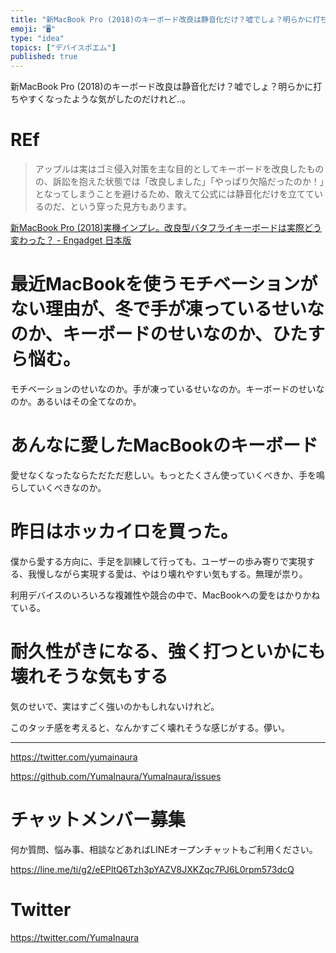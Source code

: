 ```yaml
---
title: "新MacBook Pro (2018)のキーボード改良は静音化だけ？嘘でしょ？明らかに打ちやすくなったような気がしたのだけれど‥。"
emoji: "🖥"
type: "idea"
topics: ["デバイスポエム"]
published: true
---
```


新MacBook Pro (2018)のキーボード改良は静音化だけ？嘘でしょ？明らかに打ちやすくなったような気がしたのだけれど‥。

# REf

>アップルは実はゴミ侵入対策を主な目的としてキーボードを改良したものの、訴訟を抱えた状態では「改良しました」「やっぱり欠陥だったのか！」となってしまうことを避けるため、敢えて公式には静音化だけを立てているのだ、という穿った見方もあります。

[新MacBook Pro (2018)実機インプレ。改良型バタフライキーボードは実際どう変わった？ - Engadget 日本版](https://japanese.engadget.com/2018/07/19/macbook-pro-2018/)

# 最近MacBookを使うモチベーションがない理由が、冬で手が凍っているせいなのか、キーボードのせいなのか、ひたすら悩む。

モチベーションのせいなのか。手が凍っているせいなのか。キーボードのせいなのか。あるいはその全てなのか。

# あんなに愛したMacBookのキーボード

愛せなくなったならただただ悲しい。もっとたくさん使っていくべきか、手を鳴らしていくべきなのか。

# 昨日はホッカイロを買った。

僕から愛する方向に、手足を訓練して行っても、ユーザーの歩み寄りで実現する、我慢しながら実現する愛は、やはり壊れやすい気もする。無理が祟り。

利用デバイスのいろいろな複雑性や競合の中で、MacBookへの愛をはかりかねている。

# 耐久性がきになる、強く打つといかにも壊れそうな気もする

気のせいで、実はすごく強いのかもしれないけれど。

このタッチ感を考えると、なんかすごく壊れそうな感じがする。儚い。

---

https://twitter.com/yumainaura

https://github.com/YumaInaura/YumaInaura/issues









<!-- Update From Qiita API -->

# チャットメンバー募集


何か質問、悩み事、相談などあればLINEオープンチャットもご利用ください。

https://line.me/ti/g2/eEPltQ6Tzh3pYAZV8JXKZqc7PJ6L0rpm573dcQ





# Twitter


https://twitter.com/YumaInaura


<!-- Update From Qiita API -->


